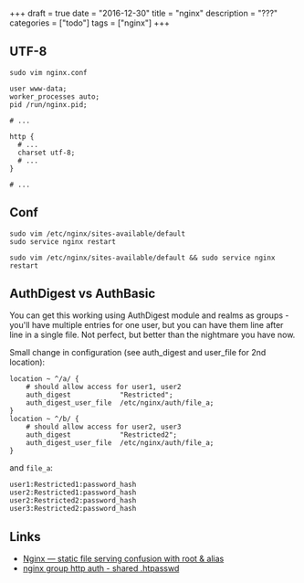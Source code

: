 +++
draft = true
date = "2016-12-30"
title = "nginx"
description = "???"
categories = ["todo"]
tags = ["nginx"]
+++

## UTF-8

```
sudo vim nginx.conf
```

```
user www-data;
worker_processes auto;
pid /run/nginx.pid;

# ...

http {
  # ...
  charset utf-8;
  # ...
}

# ...
```

## Conf

```
sudo vim /etc/nginx/sites-available/default
sudo service nginx restart

sudo vim /etc/nginx/sites-available/default && sudo service nginx restart
```

## AuthDigest vs AuthBasic

You can get this working using AuthDigest module and realms as groups - you'll have multiple entries for one user, but you can have them line after line in a single file. Not perfect, but better than the nightmare you have now.

Small change in configuration (see auth_digest and user_file for 2nd location):

```
location ~ ^/a/ {
    # should allow access for user1, user2
    auth_digest            "Restricted";
    auth_digest_user_file  /etc/nginx/auth/file_a;
}
location ~ ^/b/ {
    # should allow access for user2, user3
    auth_digest            "Restricted2";
    auth_digest_user_file  /etc/nginx/auth/file_a;
}

```
and `file_a`:

```
user1:Restricted1:password_hash
user2:Restricted1:password_hash
user2:Restricted2:password_hash
user3:Restricted2:password_hash
```

## Links

* [Nginx — static file serving confusion with root & alias](http://stackoverflow.com/questions/10631933/nginx-static-file-serving-confusion-with-root-alias)
* [nginx group http auth - shared .htpasswd](http://stackoverflow.com/questions/11074766/nginx-group-http-auth)